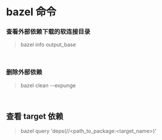 # bazel 命令

### 查看外部依赖下载的软连接目录 
> bazel info output_base
<br />

### 删除外部依赖
> bazel clean --expunge
<br />

## 查看 target 依赖
> bazel query 'deps(//<path_to_package:<target_name>)'